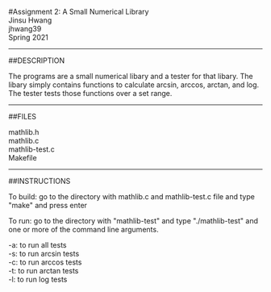 #Assignment 2: A Small Numerical Library   
Jinsu Hwang  
jhwang39  
Spring 2021  

-----------
##DESCRIPTION  

The programs are a small numerical libary and a tester for that libary. The libary simply contains functions to calculate arcsin, arccos, arctan, and log. The tester tests those functions over a set range.

-----------
##FILES

mathlib.h  
mathlib.c  
mathlib-test.c  
Makefile  

-----------
##INSTRUCTIONS

To build: go to the directory with mathlib.c and mathlib-test.c file and type "make" and press enter

To run: go to the directory with "mathlib-test" and type "./mathlib-test" and one or more of the command line arguments.

-a: to run all tests  
-s: to run arcsin tests  
-c: to run arccos tests  
-t: to run arctan tests  
-l: to run log tests  
